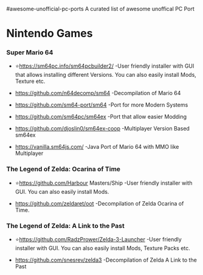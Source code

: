 #awesome-unofficial-pc-ports
A curated list of awesome unoffical PC Port

# Nintendo Games
### Super Mario 64
- ⭐https://sm64pc.info/sm64pcbuilder2/ -User friendly installer with GUI that allows installing different Versions.
You can also easily install Mods, Texture etc.

- https://github.com/n64decomp/sm64 -Decompilation of Mario 64

- https://github.com/sm64-port/sm64 -Port for more Modern Systems

- https://github.com/sm64pc/sm64ex -Port that allow easier Modding

- https://github.com/djoslin0/sm64ex-coop -Multiplayer Version Based sm64ex

- https://vanilla.sm64js.com/ -Java Port of Mario 64 with MMO like Multiplayer

### The Legend of Zelda: Ocarina of Time 
- ⭐https://github.com/Harbour Masters/Ship -User friendly installer with GUI.
You can also easily install Mods.

- https://github.com/zeldaret/oot -Decompilation of Zelda Ocarina of Time.

### The Legend of Zelda: A Link to the Past
- ⭐https://github.com/RadzPrower/Zelda-3-Launcher -User friendly installer with GUI.
You can also easily install Mods, Texture Packs etc.

- https://github.com/snesrev/zelda3 -Decompilation of Zelda A Link to the Past
